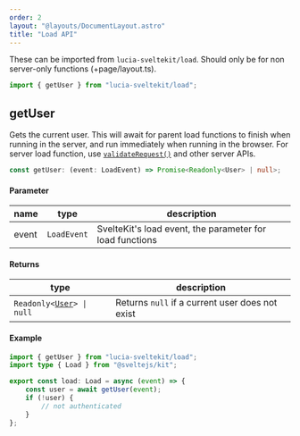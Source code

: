 ```yaml
---
order: 2
layout: "@layouts/DocumentLayout.astro"
title: "Load API"
---
```


These can be imported from `lucia-sveltekit/load`. Should only be for non server-only functions (+page/layout.ts).

```ts
import { getUser } from "lucia-sveltekit/load";
```

## getUser

Gets the current user. This will await for parent load functions to finish when running in the server, and run immediately when running in the browser. For server load function, use [`validateRequest()`](/reference/api/server-api#validaterequest) and other server APIs.

```ts
const getUser: (event: LoadEvent) => Promise<Readonly<User> | null>;
```

#### Parameter

| name  | type        | description                                              |
| ----- | ----------- | -------------------------------------------------------- |
| event | `LoadEvent` | SvelteKit's load event, the parameter for load functions |

#### Returns

| type                                                         | description                                     |
| ------------------------------------------------------------ | ----------------------------------------------- |
| `Readonly<`[`User`](/reference/types/lucia-types)`> \| null` | Returns `null` if a current user does not exist |

#### Example

```ts
import { getUser } from "lucia-sveltekit/load";
import type { Load } from "@sveltejs/kit";

export const load: Load = async (event) => {
	const user = await getUser(event);
	if (!user) {
		// not authenticated
	}
};
```
